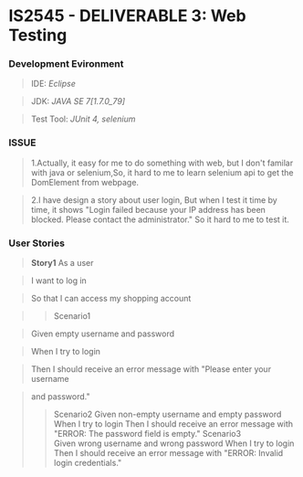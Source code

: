 # IS2545 - DELIVERABLE 3: Web Testing

### Development Evironment

>IDE: *Eclipse*

>JDK: *JAVA SE 7[1.7.0_79]*

>Test Tool: *JUnit 4, selenium*

### ISSUE
>1.Actually, it easy for me to do something with web, but I don't familar with java or selenium,So, it hard to me to learn selenium api to get the DomElement from webpage.

>2.I have design a story about user login, But when I test it time by time, it shows "Login failed because your IP address has been blocked. Please contact the administrator." So it hard to me to test it.

### User Stories
>**Story1**
>As a user

>I want to log in

>So that I can access my shopping account

>>Scenario1

>Given empty username and password

>When I try to login

>Then I should receive an error message with "Please enter your username

>and password."
>>Scenario2 
	Given non-empty username and empty password
	When I try to login
	Then I should receive an error message with "ERROR: The password field is
	empty."
>>Scenario3    
  Given wrong username and wrong password
	When I try to login
	Then I should receive an error message with "ERROR: Invalid login
	credentials."
